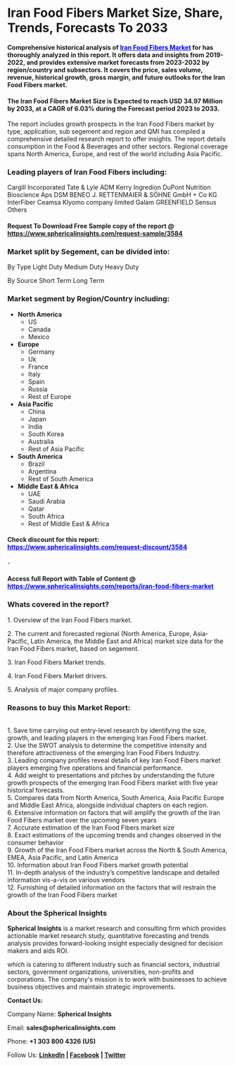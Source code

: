 <h1 class="news-post-title">Iran Food Fibers Market Size, Share, Trends, Forecasts To 2033</h1>
<p><strong>Comprehensive historical analysis of <span style="color: #0000ff;"><a style="color: #0000ff;" href="https://www.sphericalinsights.com/reports/iran-food-fibers-market" target="_blank">Iran Food Fibers Market</a></span>&nbsp;for has thoroughly analyzed in this report. It offers data and insights from 2019-2022, and provides extensive market forecasts from 2023-2032 by region/country and subsectors. It covers the price, sales volume, revenue, historical growth, gross margin, and future outlooks for the Iran Food Fibers market.</strong></p>
<h4><strong>The Iran Food Fibers Market Size is Expected to reach USD 34.97 Million by 2033, at a CAGR of 6.03% during the Forecast period 2023 to 2033. </strong></h4>
<p>The report includes growth prospects in the Iran Food Fibers market by type, application, sub segement and region and QMI has compiled a comprehensive detailed research report to offer insights. The report details consumption in the Food &amp; Beverages and other sectors. Regional coverage spans North America, Europe, and rest of the world including Asia Pacific.</p>
<h3><strong>Leading players of Iran Food Fibers including:</strong></h3>
<p>Cargill Incorporated Tate &amp; Lyle ADM Kerry Ingredion DuPont Nutrition Bioscience Aps DSM BENEO J. RETTENMAIER &amp; S&Ouml;HNE GmbH + Co KG InterFiber Ceamsa Klyomo company limited Galam GREENFIELD Sensus Others</p>
<h4>Request To Download Free Sample copy of the report  @ <a href="https://www.sphericalinsights.com/request-sample/3584" target="_blank">https://www.sphericalinsights.com/request-sample/3584</a></h4>
<h3><strong>Market split by Segement, can be divided into:</strong></h3>
<p>By Type Light Duty Medium Duty Heavy Duty</p>
<p>By Source Short Term Long Term</p>
<h3><strong>Market segment by Region/Country including:</strong></h3>
<ul>
<li><strong>North America</strong>
<ul>
<li>US</li>
<li>Canada</li>
<li>Mexico</li>
</ul>
</li>
<li><strong>Europe</strong>
<ul>
<li>Germany</li>
<li>Uk</li>
<li>France</li>
<li>Italy</li>
<li>Spain</li>
<li>Russia</li>
<li>Rest of Europe</li>
</ul>
</li>
<li><strong>Asia Pacific</strong>
<ul>
<li>China</li>
<li>Japan</li>
<li>India</li>
<li>South Korea</li>
<li>Australia</li>
<li>Rest of Asia Pacific</li>
</ul>
</li>
<li><strong>South America</strong>
<ul>
<li>Brazil</li>
<li>Argentina</li>
<li>Rest of South America</li>
</ul>
</li>
<li><strong>Middle East &amp; Africa</strong>
<ul>
<li>UAE</li>
<li>Saudi Arabia</li>
<li>Qatar</li>
<li>South Africa</li>
<li>Rest of Middle East &amp; Africa</li>
</ul>
</li>
</ul>
<h4>Check discount for this report: <span style="color: #0000ff;"><a style="color: #0000ff;" href="https://www.sphericalinsights.com/request-discount/3584" target="_blank">https://www.sphericalinsights.com/request-discount/3584</a></span></h4>
<p>-</p>
<h4>Access full Report with Table of Content @ <span style="color: #0000ff;"><a style="color: #0000ff;" href="https://www.sphericalinsights.com/reports/iran-food-fibers-market" target="_blank">https://www.sphericalinsights.com/reports/iran-food-fibers-market</a></span></h4>
<h3><strong>Whats covered in the report?</strong></h3>
<p>1. Overview of the Iran Food Fibers market.</p>
<p>2. The current and forecasted regional (North America, Europe, Asia-Pacific, Latin America, the Middle East and Africa) market size data for the Iran Food Fibers market, based on segement.</p>
<p>3. Iran Food Fibers Market trends.</p>
<p>4. Iran Food Fibers Market drivers.</p>
<p>5. Analysis of major company profiles.</p>
<h3><strong>Reasons to buy this Market Report:</strong></h3>
<p><br /> 1. Save time carrying out entry-level research by identifying the size, growth, and leading players in the emerging Iran Food Fibers market.<br /> 2. Use the SWOT analysis to determine the competitive intensity and therefore attractiveness of the emerging Iran Food Fibers Industry.<br /> 3. Leading company profiles reveal details of key Iran Food Fibers market players emerging five operations and financial performance.<br /> 4. Add weight to presentations and pitches by understanding the future growth prospects of the emerging Iran Food Fibers market with five year historical forecasts.<br /> 5. Compares data from North America, South America, Asia Pacific Europe and Middle East Africa, alongside individual chapters on each region.<br /> 6. Extensive information on factors that will amplify the growth of the Iran Food Fibers market over the upcoming seven years<br /> 7. Accurate estimation of the Iran Food Fibers market size <br /> 8. Exact estimations of the upcoming trends and changes observed in the consumer behavior <br /> 9. Growth of the Iran Food Fibers market across the North &amp; South America, EMEA, Asia Pacific, and Latin America<br /> 10. Information about Iran Food Fibers market growth potential<br /> 11. In-depth analysis of the industry&rsquo;s competitive landscape and detailed information vis-a-vis on various vendors<br /> 12. Furnishing of detailed information on the factors that will restrain the growth of the Iran Food Fibers market</p>
<h3><strong>About the Spherical Insights</strong></h3>
<p><strong>Spherical Insights</strong> is a market research and consulting firm which provides actionable market research study, quantitative forecasting and trends analysis provides forward-looking insight especially designed for decision makers and aids ROI.</p>
<p>which is catering to different industry such as financial sectors, industrial sectors, government organizations, universities, non-profits and corporations. The company's mission is to work with businesses to achieve business objectives and maintain strategic improvements.</p>
<p><strong>Contact Us:</strong></p>
<p>Company Name: <strong>Spherical Insights</strong></p>
<p>Email: <strong>sales@sphericalinsights.com</strong></p>
<p>Phone: <strong>+1 303 800 4326 (US)</strong></p>
<p>Follow Us: <strong><a href="https://www.linkedin.com/company/spherical-insight/"><u>LinkedIn</u></a> | <a href="https://www.facebook.com/sphericalinsights22"><u>Facebook</u></a> | <a href="https://twitter.com/SInsights_US"><u>Twitter</u></a></strong></p>
